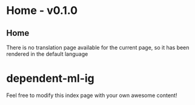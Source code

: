 # Home - v0.1.0

## Home

 There is no translation page available for the current page, so it has been rendered in the default language 

# dependent-ml-ig

Feel free to modify this index page with your own awesome content!

